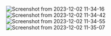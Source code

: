 ![Screenshot from 2023-12-02 11-34-16](https://github.com/piccolo-gatto/qml/assets/108530800/14360ffa-7845-451e-a206-abc5bfae83c5)
![Screenshot from 2023-12-02 11-34-42](https://github.com/piccolo-gatto/qml/assets/108530800/50ed1852-531d-4dca-9c55-a2682e2456bd)
![Screenshot from 2023-12-02 11-34-55](https://github.com/piccolo-gatto/qml/assets/108530800/f93164b0-43c6-4c58-8b71-ab442ff307de)
![Screenshot from 2023-12-02 11-35-07](https://github.com/piccolo-gatto/qml/assets/108530800/0952de01-e040-4c77-bf4d-9ae4e7a0cc9a)
